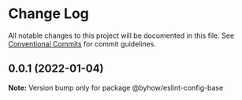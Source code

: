 # Change Log

All notable changes to this project will be documented in this file.
See [Conventional Commits](https://conventionalcommits.org) for commit guidelines.

## 0.0.1 (2022-01-04)

**Note:** Version bump only for package @byhow/eslint-config-base
